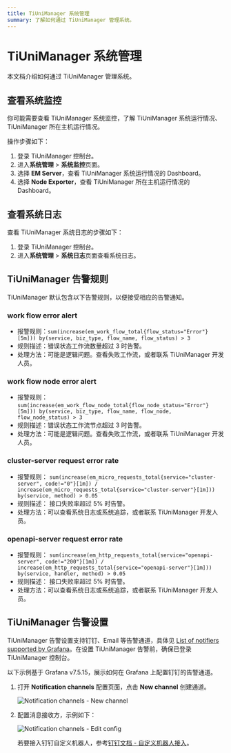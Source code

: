 ```yaml
---
title: TiUniManager 系统管理
summary: 了解如何通过 TiUniManager 管理系统。
---
```


# TiUniManager 系统管理

本文档介绍如何通过 TiUniManager 管理系统。

## 查看系统监控

你可能需要查看 TiUniManager 系统监控，了解 TiUniManager 系统运行情况、TiUniManager 所在主机运行情况。

操作步骤如下：

1. 登录 TiUniManager 控制台。
2. 进入**系统管理** > **系统监控**页面。
3. 选择 **EM Server**，查看 TiUniManager 系统运行情况的 Dashboard。
4. 选择 **Node Exporter**，查看 TiUniManager 所在主机运行情况的 Dashboard。

## 查看系统日志

查看 TiUniManager 系统日志的步骤如下：

1. 登录 TiUniManager 控制台。
2. 进入**系统管理** > **系统日志**页面查看系统日志。

## TiUniManager 告警规则

TiUniManager 默认包含以下告警规则，以便接受相应的告警通知。

### work flow error alert

* 报警规则：`sum(increase(em_work_flow_total{flow_status="Error"}[5m])) by(service, biz_type, flow_name, flow_status) > 3`
* 规则描述：错误状态工作流数量超过 3 时告警。
* 处理方法：可能是逻辑问题。查看失败工作流，或者联系 TiUniManager 开发人员。

### work flow node error alert

* 报警规则：`sum(increase(em_work_flow_node_total{flow_node_status="Error"}[5m])) by(service, biz_type, flow_name, flow_node, flow_node_status) > 3`
* 规则描述：错误状态工作流节点超过 3 时告警。
* 处理方法：可能是逻辑问题。查看失败工作流，或者联系 TiUniManager 开发人员。

### cluster-server request error rate

* 报警规则： `sum(increase(em_micro_requests_total{service="cluster-server", code!="0"}[1m]) / increase(em_micro_requests_total{service="cluster-server"}[1m])) by(service, method) > 0.05`
* 规则描述： 接口失败率超过 5% 时告警。
* 处理方法：可以查看系统日志或系统追踪，或者联系 TiUniManager 开发人员。

### openapi-server request error rate

* 报警规则： `sum(increase(em_http_requests_total{service="openapi-server", code!="200"}[1m]) / increase(em_http_requests_total{service="openapi-server"}[1m])) by(service, handler, method) > 0.05`
* 规则描述： 接口失败率超过 5% 时告警。
* 处理方法：可以查看系统日志或系统追踪，或者联系 TiUniManager 开发人员。

## TiUniManager 告警设置

TiUniManager 告警设置支持钉钉、Email 等告警通道，具体见 [List of notifiers supported by Grafana](https://grafana.com/docs/grafana/latest/alerting/unified-alerting/contact-points/#list-of-notifiers-supported-by-grafana)。在设置 TiUniManager 告警前，确保已登录 TiUniManager 控制台。

以下示例基于 Grafana v7.5.15，展示如何在 Grafana 上配置钉钉的告警通道。

1. 打开 **Notification channels** 配置页面，点击 **New channel** 创建通道。

    ![Notification channels - New channel](https://download.pingcap.com/images/docs-cn/tiunimanager/tiunimanager-notification-channels-new-channel.png)

2. 配置消息接收方，示例如下：

    ![Notification channels - Edit config](https://download.pingcap.com/images/docs-cn/tiunimanager/tiunimanager-notification-channels-edit-config.png)

    若要接入钉钉自定义机器人，参考[钉钉文档 - 自定义机器人接入](https://open.dingtalk.com/document/group/custom-robot-access)。
